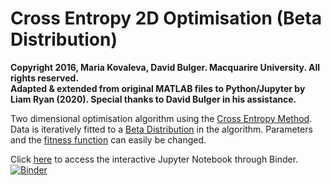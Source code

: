 # Cross Entropy 2D Optimisation (Beta Distribution)

**Copyright 2016, Maria Kovaleva, David Bulger. Macquarire University. All rights reserved.  
Adapted & extended from original MATLAB files to Python/Jupyter by Liam Ryan (2020).
Special thanks to David Bulger in his assistance.**

Two dimensional optimisation algorithm using the [Cross Entropy Method](https://en.wikipedia.org/wiki/Cross-entropy_method).
Data is iteratively fitted to a [Beta Distribution](https://en.wikipedia.org/wiki/Beta_distribution) in the algorithm. Parameters and the [fitness function](https://en.wikipedia.org/wiki/Fitness_function) can easily be changed.

Click [here](https://mybinder.org/v2/gh/LDRyan0/2D-Cross-Entropy-Optimisation/548043bc2b15ff0381723344c12eab05f46c96d8) to access the interactive Jupyter Notebook through Binder.
[![Binder](https://mybinder.org/badge_logo.svg)](https://mybinder.org/v2/gh/LDRyan0/2D-Cross-Entropy-Optimisation/HEAD)

